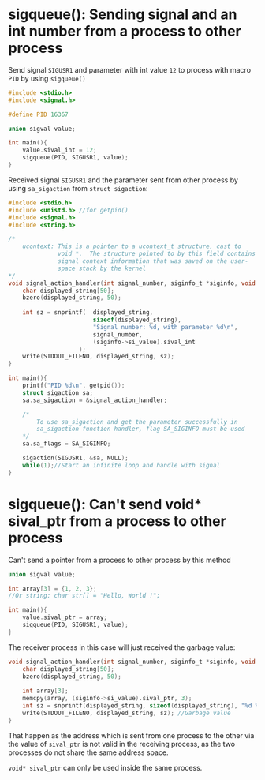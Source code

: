 # sigqueue(): Sending signal and an int number from a process to other process

Send signal ``SIGUSR1`` and parameter with int value ``12`` to process with macro ``PID`` by using ``sigqueue()``

```c
#include <stdio.h>
#include <signal.h>   

#define PID 16367

union sigval value;

int main(){  
    value.sival_int = 12;
    sigqueue(PID, SIGUSR1, value);
}
```

Received signal ``SIGUSR1`` and the parameter sent from other process by using ``sa_sigaction`` from ``struct sigaction``:

```c
#include <stdio.h>
#include <unistd.h> //for getpid()
#include <signal.h>   
#include <string.h>   

/*
    ucontext: This is a pointer to a ucontext_t structure, cast to
              void *.  The structure pointed to by this field contains
              signal context information that was saved on the user-
              space stack by the kernel
*/
void signal_action_handler(int signal_number, siginfo_t *siginfo, void *ucontext){
    char displayed_string[50];
	bzero(displayed_string, 50);
	
	int sz = snprintf(  displayed_string,
                        sizeof(displayed_string),
                        "Signal number: %d, with parameter %d\n",
                        signal_number,
                        (siginfo->si_value).sival_int
                    );
	write(STDOUT_FILENO, displayed_string, sz); 
}

int main(){ 
    printf("PID %d\n", getpid());
    struct sigaction sa;
    sa.sa_sigaction = &signal_action_handler;

    /*
        To use sa_sigaction and get the parameter successfully in 
        sa_sigaction function handler, flag SA_SIGINFO must be used
    */
    sa.sa_flags = SA_SIGINFO;

    sigaction(SIGUSR1, &sa, NULL);
	while(1);//Start an infinite loop and handle with signal
}
```
# sigqueue(): Can't send void* sival_ptr from a process to other process

Can't send a pointer from a process to other process by this method

```c
union sigval value;

int array[3] = {1, 2, 3};
//Or string: char str[] = "Hello, World !";

int main(){  
    value.sival_ptr = array;
    sigqueue(PID, SIGUSR1, value);
}
```

The receiver process in this case will just received the garbage value:

```c
void signal_action_handler(int signal_number, siginfo_t *siginfo, void *ucontext){
    char displayed_string[50];
	bzero(displayed_string, 50);
	
	int array[3];
	memcpy(array, (siginfo->si_value).sival_ptr, 3);
	int sz = snprintf(displayed_string, sizeof(displayed_string), "%d %d %d\n", array[0], array[1],array[2]);
	write(STDOUT_FILENO, displayed_string, sz); //Garbage value
}
```
That happen as the address which is sent from one process to the other via the value of ``sival_ptr`` is not valid in the receiving process, as the two processes do not share the same address space.

``void* sival_ptr`` can only be used inside the same process.
